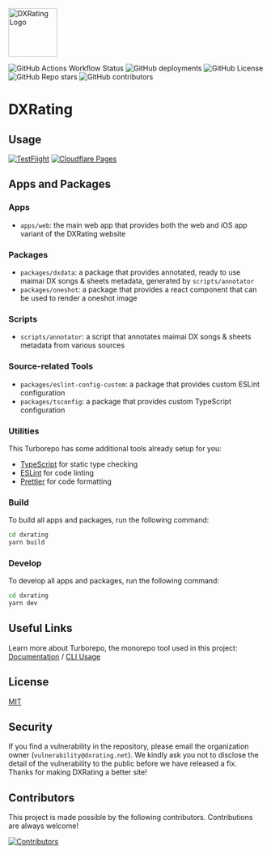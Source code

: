 <img src="https://shama.dxrating.net/favicon/transparent-256x.png"
     alt="DXRating Logo"
     width="96px" />

![GitHub Actions Workflow Status](https://img.shields.io/github/actions/workflow/status/gekichumai/dxrating/release.yml)
![GitHub deployments](<https://img.shields.io/github/deployments/gekichumai/dxrating/dxrating%20(Production)?label=deployment>)
![GitHub License](https://img.shields.io/github/license/gekichumai/dxrating)
![GitHub Repo stars](https://img.shields.io/github/stars/gekichumai/dxrating?style=flat)
![GitHub contributors](https://img.shields.io/github/contributors/gekichumai/dxrating)

# DXRating

## Usage

[![TestFlight](https://img.shields.io/badge/Join%20TestFlight%20Beta-147EFB?logo=xcode&logoColor=FFFFFF&label=iOS)](https://testflight.apple.com/join/psw4PxSx)
[![Cloudflare Pages](https://img.shields.io/badge/Visit%20Production%20Site-F38020?logo=cloudflare-pages&logoColor=FFFFFF&label=Web)](https://dxrating.net)

## Apps and Packages

### Apps

- `apps/web`: the main web app that provides both the web and iOS app variant of the DXRating website

### Packages

- `packages/dxdata`: a package that provides annotated, ready to use maimai DX songs & sheets metadata, generated by `scripts/annotator`
- `packages/oneshot`: a package that provides a react component that can be used to render a oneshot image

### Scripts

- `scripts/annotator`: a script that annotates maimai DX songs & sheets metadata from various sources

### Source-related Tools

- `packages/eslint-config-custom`: a package that provides custom ESLint configuration
- `packages/tsconfig`: a package that provides custom TypeScript configuration

### Utilities

This Turborepo has some additional tools already setup for you:

- [TypeScript](https://www.typescriptlang.org/) for static type checking
- [ESLint](https://eslint.org/) for code linting
- [Prettier](https://prettier.io) for code formatting

### Build

To build all apps and packages, run the following command:

```bash
cd dxrating
yarn build
```

### Develop

To develop all apps and packages, run the following command:

```bash
cd dxrating
yarn dev
```

## Useful Links

Learn more about Turborepo, the monorepo tool used in this project: [Documentation](https://turbo.build/repo/docs) / [CLI Usage](https://turbo.build/docs/reference/command-line-reference)

## License

[MIT](LICENSE)

## Security

If you find a vulnerability in the repository, please email the organization owner (`vulnerability@dxrating.net`). We kindly ask you not to disclose the detail of the vulnerability to the public before we have released a fix. Thanks for making DXRating a better site!

## Contributors

This project is made possible by the following contributors. Contributions are always welcome!

[![Contributors](https://contrib.rocks/image?repo=gekichumai/dxrating)](https://github.com/gekichumai/dxrating/graphs/contributors)
